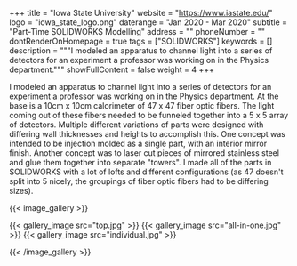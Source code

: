 +++
title = "Iowa State University"
website = "https://www.iastate.edu/"
logo = "iowa_state_logo.png"
daterange = "Jan 2020 - Mar 2020"
subtitle = "Part-Time SOLIDWORKS Modelling"
address = ""
phoneNumber = ""
dontRenderOnHomepage = true
tags = ["SOLIDWORKS"]
keywords = []
description = """I modeled an apparatus to channel light into a series of detectors
for an experiment a professor was working on in the Physics department."""
showFullContent = false
weight = 4
+++

I modeled an apparatus to channel light into a series of detectors for an experiment
a professor was working on in the Physics department. At the base is a 10cm x 10cm
calorimeter of 47 x 47 fiber optic fibers. The light coming out of these fibers needed
to be funneled together into a 5 x 5 array of detectors. Multiple different variations
of parts were designed with differing wall thicknesses and heights to accomplish this.
One concept was intended to be injection molded as a single part, with an interior
mirror finish. Another concept was to laser cut pieces of mirrored stainless steel
and glue them together into separate "towers". I made all of the parts in SOLIDWORKS
with a lot of lofts and different configurations (as 47 doesn't split into 5 nicely,
the groupings of fiber optic fibers had to be differing sizes).

{{< image_gallery >}}

{{< gallery_image src="top.jpg" >}}
{{< gallery_image src="all-in-one.jpg" >}}
{{< gallery_image src="individual.jpg" >}}

{{< /image_gallery >}}
